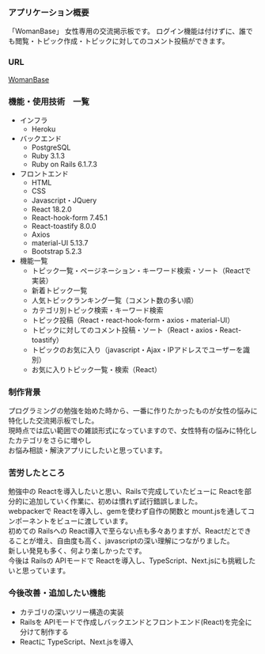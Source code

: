 ### アプリケーション概要
「WomanBase」
女性専用の交流掲示板です。
ログイン機能は付けずに、誰でも閲覧・トピック作成・トピックに対してのコメント投稿ができます。

### URL
[サイトURL]:https://woman_base.herokuapp.com
[WomanBase][サイトURL]
### 機能・使用技術　一覧
* インフラ
    * Heroku
* バックエンド
    * PostgreSQL
    * Ruby 3.1.3
    * Ruby on Rails 6.1.7.3
* フロントエンド
    * HTML
    * CSS
    * Javascript・JQuery
    * React 18.2.0
    * React-hook-form 7.45.1
    * React-toastify 8.0.0
    * Axios
    * material-UI 5.13.7
    * Bootstrap 5.2.3
* 機能一覧
    * トピック一覧・ページネーション・キーワード検索・ソート（Reactで実装）
    * 新着トピック一覧
    * 人気トピックランキング一覧（コメント数の多い順）
    * カテゴリ別トピック検索・キーワード検索
    * トピック投稿（React・react-hook-form・axios・material-UI）
    * トピックに対してのコメント投稿・ソート（React・axios・React-toastify）
    * トピックのお気に入り（javascript・Ajax・IPアドレスでユーザーを識別）
    * お気に入りトピック一覧・検索（React）

### 制作背景
プログラミングの勉強を始めた時から、一番に作りたかったものが女性の悩みに特化した交流掲示板でした。  
現時点では広い範囲での雑談形式になっていますので、女性特有の悩みに特化したカテゴリをさらに増やし  
お悩み相談・解決アプリにしたいと思っています。

### 苦労したところ
勉強中の Reactを導入したいと思い、Railsで完成していたビューに Reactを部分的に追加していく作業に、初めは慣れず試行錯誤しました。  
webpackerで Reactを導入し、gemを使わず自作の関数と mount.jsを通してコンポーネントをビューに渡しています。  
初めての Railsへの React導入で至らない点も多々ありますが、Reactだとできることが増え、自由度も高く、javascriptの深い理解につながりました。  
新しい発見も多く、何より楽しかったです。  
今後は Railsの APIモードで Reactを導入し、TypeScript、Next.jsにも挑戦したいと思っています。

### 今後改善・追加したい機能
* カテゴリの深いツリー構造の実装
* Railsを APIモードで作成しバックエンドとフロントエンド(React)を完全に分けて制作する
* Reactに TypeScript、Next.jsを導入